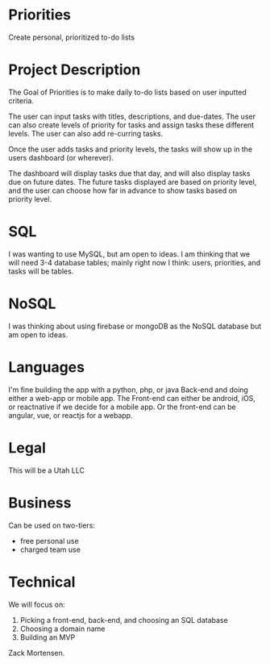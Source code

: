 # Priorities
Create personal, prioritized to-do lists

# Project Description

The Goal of Priorities is to make daily to-do lists based on user inputted criteria.

The user can input tasks with titles, descriptions, and due-dates.
The user can also create levels of priority for tasks and assign tasks these different levels.
The user can also add re-curring tasks.

Once the user adds tasks and priority levels, the tasks will show up in the users dashboard (or wherever).

The dashboard will display tasks due that day, and will also display tasks due on future dates.
The future tasks displayed are based on priority level, and the user can choose how far in advance to show tasks based on priority level.

# SQL

I was wanting to use MySQL, but am open to ideas.
I am thinking that we will need 3-4 database tables; mainly right now I think: users, priorities, and tasks will be tables.

# NoSQL

I was thinking about using firebase or mongoDB as the NoSQL database but am open to ideas.

# Languages
I'm fine building the app with a python, php, or java Back-end and doing either a web-app or mobile app.
The Front-end can either be android, iOS, or reactnative if we decide for a mobile app.
Or the front-end can be angular, vue, or reactjs for a webapp. 

# Legal

This will be a Utah LLC

# Business

Can be used on two-tiers:
  * free personal use
  * charged team use 

# Technical

We will focus on:
  1. Picking a front-end, back-end, and choosing an SQL database
  2. Choosing a domain name
  3. Building an MVP

Zack Mortensen.